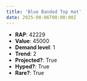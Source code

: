 ```yaml
---
title: 'Blue Banded Top Hat'
date: 2025-08-06T00:00:00Z
---
```

- **RAP**: 42229
- **Value**: 45000
- **Demand level**: 1
- **Trend**: 2
- **Projected?**: True
- **Hyped?**: True
- **Rare?**: True
